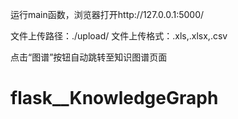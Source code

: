 运行main函数，浏览器打开http://127.0.0.1:5000/


文件上传路径：./upload/
文件上传格式：.xls,.xlsx,.csv


点击“图谱”按钮自动跳转至知识图谱页面

# flask__KnowledgeGraph

